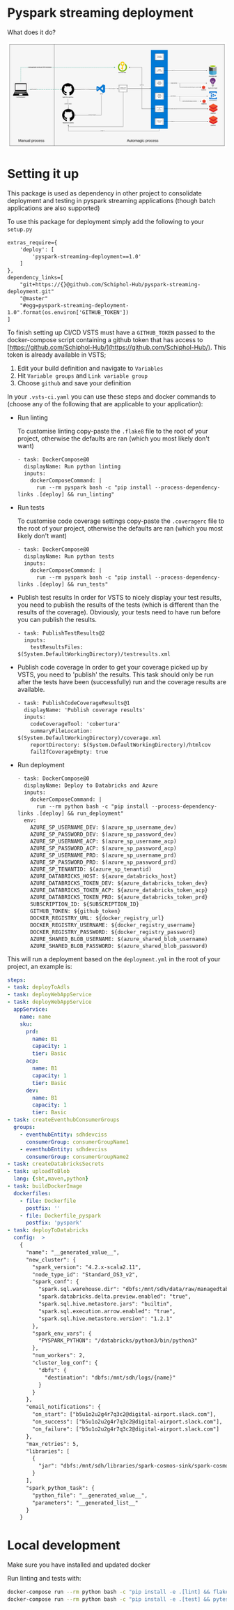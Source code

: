 # Pyspark streaming deployment

What does it do?

![deployment](img/deployment_flow.png)

# Setting it up
This package is used as dependency in other project to consolidate deployment and testing in pyspark streaming applications (though batch applications are also supported)

To use this package for deployment simply add the following to your `setup.py`
```
extras_require={
    'deploy': [
        'pyspark-streaming-deployment==1.0'
    ]
},
dependency_links=[
    "git+https://{}@github.com/Schiphol-Hub/pyspark-streaming-deployment.git"
    "@master"
    "#egg=pyspark-streaming-deployment-1.0".format(os.environ['GITHUB_TOKEN'])
]
```
To finish setting up CI/CD VSTS must have a `GITHUB_TOKEN` passed to the docker-compose script containing a github token that has access to [https://github.com/Schiphol-Hub/](https://github.com/Schiphol-Hub/). This token is already available in VSTS;

1. Edit your build definition and navigate to `Variables`
2. Hit `Variable groups` and `Link variable group`
3. Choose `github` and save your definition

In your `.vsts-ci.yaml` you can use these steps and docker commands to (choose any of the following that are applicable to your application):

* Run linting

    To customise linting copy-paste the `.flake8` file to the root of your project, otherwise the defaults are ran (which you most likely don't want)
    ```
    - task: DockerCompose@0
      displayName: Run python linting
      inputs:
        dockerComposeCommand: |
          run --rm pyspark bash -c "pip install --process-dependency-links .[deploy] && run_linting"
    ```
* Run tests

    To customise code coverage settings copy-paste the `.coveragerc` file to the root of your project, otherwise the defaults are ran (which you most likely don't want)
    ```
    - task: DockerCompose@0
      displayName: Run python tests
      inputs:
        dockerComposeCommand: |
          run --rm pyspark bash -c "pip install --process-dependency-links .[deploy] && run_tests"
    ```

* Publish test results
    In order for VSTS to nicely display your test results, you need to publish the results of the tests (which is different than the results of the coverage). Obviously, your tests need to have run before you can publish the results.
    ```
    - task: PublishTestResults@2
      inputs:
        testResultsFiles: $(System.DefaultWorkingDirectory)/testresults.xml
    ```

* Publish code coverage
    In order to get your coverage picked up by VSTS, you need to 'publish' the results. This task should only be run after the tests have been (successfully) run and the coverage results are available.
    ```
    - task: PublishCodeCoverageResults@1
      displayName: 'Publish coverage results'
      inputs:
        codeCoverageTool: 'cobertura'
        summaryFileLocation: $(System.DefaultWorkingDirectory)/coverage.xml
        reportDirectory: $(System.DefaultWorkingDirectory)/htmlcov
        failIfCoverageEmpty: true
    ```

* Run deployment

    ```
    - task: DockerCompose@0
      displayName: Deploy to Databricks and Azure
      inputs:
        dockerComposeCommand: |
          run --rm python bash -c "pip install --process-dependency-links .[deploy] && run_deployment"
      env:
        AZURE_SP_USERNAME_DEV: $(azure_sp_username_dev)
        AZURE_SP_PASSWORD_DEV: $(azure_sp_password_dev)
        AZURE_SP_USERNAME_ACP: $(azure_sp_username_acp)
        AZURE_SP_PASSWORD_ACP: $(azure_sp_password_acp)
        AZURE_SP_USERNAME_PRD: $(azure_sp_username_prd)
        AZURE_SP_PASSWORD_PRD: $(azure_sp_password_prd)
        AZURE_SP_TENANTID: $(azure_sp_tenantid)
        AZURE_DATABRICKS_HOST: ${azure_databricks_host}
        AZURE_DATABRICKS_TOKEN_DEV: ${azure_databricks_token_dev}
        AZURE_DATABRICKS_TOKEN_ACP: ${azure_databricks_token_acp}
        AZURE_DATABRICKS_TOKEN_PRD: ${azure_databricks_token_prd}
        SUBSCRIPTION_ID: ${SUBSCRIPTION_ID}
        GITHUB_TOKEN: ${github_token}
        DOCKER_REGISTRY_URL: ${docker_registry_url}
        DOCKER_REGISTRY_USERNAME: ${docker_registry_username}
        DOCKER_REGISTRY_PASSWORD: ${docker_registry_password}
        AZURE_SHARED_BLOB_USERNAME: $(azure_shared_blob_username)
        AZURE_SHARED_BLOB_PASSWORD: $(azure_shared_blob_password)
    ```

This will run a deployment based on the `deployment.yml` in the root of your project, an example is:

```yaml
steps:
- task: deployToAdls
- task: deployWebAppService
- task: deployWebAppService
  appService:
    name: name
    sku:
      prd:
        name: B1
        capacity: 1
        tier: Basic
      acp:
        name: B1
        capacity: 1
        tier: Basic
      dev:
        name: B1
        capacity: 1
        tier: Basic
- task: createEventhubConsumerGroups
  groups:
    - eventhubEntity: sdhdevciss
      consumerGroup: consumerGroupName1
    - eventhubEntity: sdhdevciss
      consumerGroup: consumerGroupName2
- task: createDatabricksSecrets
- task: uploadToBlob
  lang: {sbt,maven,python}
- task: buildDockerImage
  dockerfiles:
    - file: Dockerfile
      postfix: ''
    - file: Dockerfile_pyspark
      postfix: 'pyspark'
- task: deployToDatabricks
  config:  >
    {
      "name": "__generated_value__",
      "new_cluster": {
        "spark_version": "4.2.x-scala2.11",
        "node_type_id": "Standard_DS3_v2",
        "spark_conf": {
          "spark.sql.warehouse.dir": "dbfs:/mnt/sdh/data/raw/managedtables",
          "spark.databricks.delta.preview.enabled": "true",
          "spark.sql.hive.metastore.jars": "builtin",
          "spark.sql.execution.arrow.enabled": "true",
          "spark.sql.hive.metastore.version": "1.2.1"
        },
        "spark_env_vars": {
          "PYSPARK_PYTHON": "/databricks/python3/bin/python3"
        },
        "num_workers": 2,
        "cluster_log_conf": {
          "dbfs": {
            "destination": "dbfs:/mnt/sdh/logs/{name}"
          }
        }
      },
      "email_notifications": {
        "on_start": ["b5u1o2u2g4r7q3c2@digital-airport.slack.com"],
        "on_success": ["b5u1o2u2g4r7q3c2@digital-airport.slack.com"],
        "on_failure": ["b5u1o2u2g4r7q3c2@digital-airport.slack.com"]
      },
      "max_retries": 5,
      "libraries": [
        {
          "jar": "dbfs:/mnt/sdh/libraries/spark-cosmos-sink/spark-cosmos-sink-0.2.5.jar"
        }
      ],
      "spark_python_task": {
        "python_file": "__generated_value__",
        "parameters": "__generated_list__"
      }
    }
```

# Local development

Make sure you have installed and updated docker

Run linting and tests with:

```bash
docker-compose run --rm python bash -c "pip install -e .[lint] && flake8"
docker-compose run --rm python bash -c "pip install -e .[test] && pytest tests"
```

